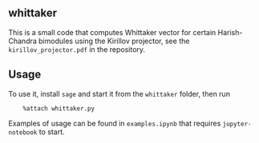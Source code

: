 ## whittaker

This is a small code that computes Whittaker vector for certain Harish-Chandra bimodules using the Kirillov projector, see the `kirillov_projector.pdf` in the repository.

## Usage

To use it, install `sage` and start it from the `whittaker` folder, then run

```
	%attach whittaker.py
```

Examples of usage can be found in `examples.ipynb` that requires `jupyter-notebook` to start. 

